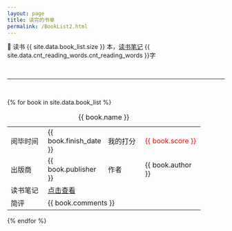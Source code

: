 ```yaml
---
layout: page
title: 读完的书单
permalink: /BookList2.html
---
```


📖 读书 {{ site.data.book_list.size }} 本，[读书笔记](https://www.guofei.site/reading/#/) {{ site.data.cnt_reading_words.cnt_reading_words }}字

<br>
<hr>
<br>

{% for book in site.data.book_list %}
  
<div class="book_list">
  <table>
  <caption>{{ book.name }}</caption>
    <tbody>
      <tr>
        <td style="width:70px;">阅毕时间</td>
        <td style="width:120px;">{{ book.finish_date }}</td>
        <td style="width:70px;">我的打分</td>
        <td style="width:120px;"><font color="red">{{ book.score }}</font></td>
      </tr>
      <tr>
        <td>出版商</td>
        <td>{{ book.publisher }}</td>
        <td>作者</td>
        <td>{{ book.author }}</td>
      </tr>
      <tr>
        <td>读书笔记</td>
        <td colspan="3"><a href="http://www.guofei.site/reading/#" title="http://www.guofei.site/reading/#">点击查看</a></td>
      </tr>
      <tr>
        <td>简评</td>
        <td colspan="3">{{ book.comments }}</td>
      </tr>
    </tbody>
  </table>
</div>
{% endfor %}
